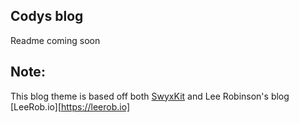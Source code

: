 ## Codys blog

Readme coming soon 


## Note: 
This blog theme is based off both [SwyxKit](https://github.com/sw-yx/swyxkit) and Lee Robinson's blog [LeeRob.io][https://leerob.io]  